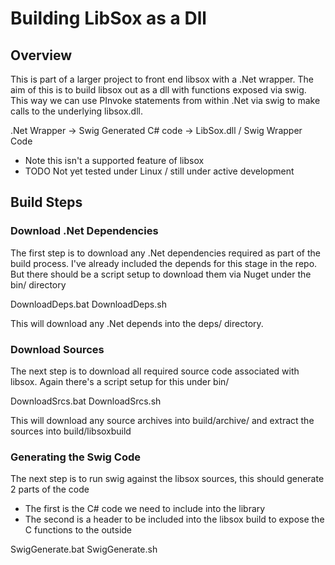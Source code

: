 # Building LibSox as a Dll

## Overview

This is part of a larger project to front end libsox with a .Net wrapper.
The aim of this is to build libsox out as a dll with functions exposed via swig.
This way we can use PInvoke statements from within .Net via swig to make calls to the underlying libsox.dll.

.Net Wrapper -> Swig Generated C# code -> LibSox.dll / Swig Wrapper Code

  * Note this isn't a supported feature of libsox
  * TODO Not yet tested under Linux / still under active development

## Build Steps

### Download .Net Dependencies

The first step is to download any .Net dependencies required as part of the build process.
I've already included the depends for this stage in the repo.
But there should be a script setup to download them via Nuget under the bin/ directory

  DownloadDeps.bat
  DownloadDeps.sh

This will download any .Net depends into the deps/ directory.

### Download Sources

The next step is to download all required source code associated with libsox.
Again there's a script setup for this under bin/

  DownloadSrcs.bat
  DownloadSrcs.sh

This will download any source archives into build/archive/ and extract the sources into build/libsoxbuild

### Generating the Swig Code

The next step is to run swig against the libsox sources, this should generate 2 parts of the code

 * The first is the C# code we need to include into the library
 * The second is a header to be included into the libsox build to expose the C functions to the outside

  SwigGenerate.bat
  SwigGenerate.sh
